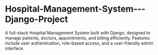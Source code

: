 # Hospital-Management-System---Django-Project
A full-stack Hospital Management System built with Django, designed to manage patients, doctors, appointments, and billing efficiently. Features include user authentication, role-based access, and a user-friendly admin interface.
